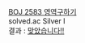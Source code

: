 [BOJ 2583 영역구하기](https://www.acmicpc.net/problem/2667)  
solved.ac Silver I  
결과 : [맞았습니다!!](http://boj.kr/3f8666f2454947d79aee980c685a9f0b)